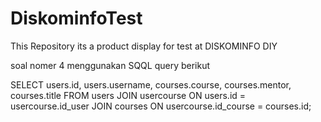 # DiskominfoTest
This Repository its a product display for test at DISKOMINFO DIY

soal nomer 4 menggunakan SQQL query berikut

SELECT users.id, users.username, courses.course, courses.mentor, courses.title
FROM users
JOIN usercourse ON users.id = usercourse.id_user
JOIN courses ON usercourse.id_course = courses.id;
